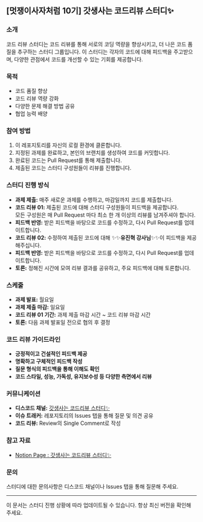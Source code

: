 ## [멋쟁이사자처럼 10기] 갓생사는 코드리뷰 스터디✨


### 소개
코드 리뷰 스터디는 코드 리뷰를 통해 서로의 코딩 역량을 향상시키고, 더 나은 코드 품질을 추구하는 스터디 그룹입니다. 이 스터디는 각자의 코드에 대해 피드백을 주고받으며, 다양한 관점에서 코드를 개선할 수 있는 기회를 제공합니다.

### 목적
- 코드 품질 향상
- 코드 리뷰 역량 강화
- 다양한 문제 해결 방법 공유
- 협업 능력 배양

### 참여 방법
1. 이 레포지토리를 자신의 로컬 환경에 클론합니다.
2. 지정된 과제를 완료하고, 본인의 브랜치를 생성하여 코드를 커밋합니다.
3. 완료된 코드는 Pull Request를 통해 제출합니다.
4. 제출된 코드는 스터디 구성원들이 리뷰를 진행합니다.

### 스터디 진행 방식
- **과제 제출:** 매주 새로운 과제를 수행하고, 마감일까지 코드를 제출합니다.
- **코드 리뷰 01:** 제출된 코드에 대해 스터디 구성원들이 피드백을 제공합니다. <br/>
모든 구성원은 매 Pull Request 마다 최소 한 개 이상의 리뷰를 남겨주셔야 합니다.
- **피드백 반영:** 받은 피드백을 바탕으로 코드를 수정하고, 다시 Pull Request를 업데이트합니다.
- **코드 리뷰 02:** 수정하여 제출된 코드에 대해 ✨✨**유진혁 강사님**✨✨이 피드백을 제공해주십니다.
- **피드백 반영:** 받은 피드백을 바탕으로 코드를 수정하고, 다시 Pull Request를 업데이트합니다.
- **토론:** 정해진 시간에 모여 리뷰 결과를 공유하고, 주요 피드백에 대해 토론합니다.

### 스케줄
- **과제 발표:** 월요일
- **과제 제출 마감:** 일요일
- **코드 리뷰 01 기간:** 과제 제출 마감 시간 ~ 코드 리뷰 마감 시간
- **토론:** 다음 과제 발표일 전으로 협의 후 결정

### 코드 리뷰 가이드라인
- **긍정적이고 건설적인 피드백 제공**
- **명확하고 구체적인 피드백 작성**
- **질문 형식의 피드백을 통해 이해도 확인**
- **코드 스타일, 성능, 가독성, 유지보수성 등 다양한 측면에서 리뷰**

### 커뮤니케이션
- **디스코드 채널:** [갓생사는 코드리뷰 스터디✨](https://discord.com/channels/1229235500762533919/1240506644207767613)
- **이슈 트래커:** 레포지토리의 Issues 탭을 통해 질문 및 의견 공유
- **코드 리뷰:** Review의 Single Comment로 작성

### 참고 자료
- [Notion Page : 갓생사는 코드리뷰 스터디✨](https://www.notion.so/49cb271169f94051866d90c860d68213)

### 문의
스터디에 대한 문의사항은 디스코드 채널이나 Issues 탭을 통해 질문해 주세요.

---

이 문서는 스터디 진행 상황에 따라 업데이트될 수 있습니다. 항상 최신 버전을 확인해 주세요.

